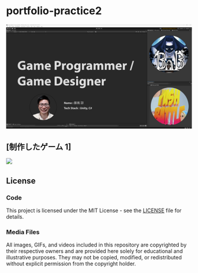 # portfolio-practice2
<img width = "1000" src="Images/Portfolio_Image_1.png">

## [制作したゲーム 1]

<img width = "800" src="Images/BAB_Title_Picture.png">

## License

### Code
This project is licensed under the MIT License - see the [LICENSE](LICENSE) file for details.

### Media Files
All images, GIFs, and videos included in this repository are copyrighted by their respective owners and are provided here solely for educational and illustrative purposes. They may not be copied, modified, or redistributed without explicit permission from the copyright holder.
